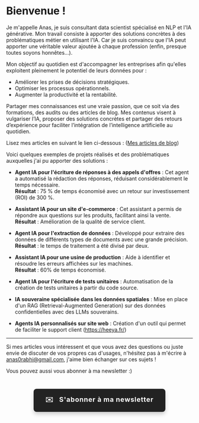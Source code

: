# Bienvenue !

Je m'appelle Anas, je suis consultant data scientist spécialisé en NLP et l'IA générative. Mon travail consiste à apporter des solutions concrètes à des problématiques métier en utilisant l'IA. Car je suis convaincu que l'IA peut apporter une véritable valeur ajoutée à chaque profession (enfin, presque toutes soyons honnêtes...). 

Mon objectif au quotidien est d'accompagner les entreprises afin qu'elles exploitent pleinement le potentiel de leurs données pour :

- Améliorer les prises de décisions stratégiques.
- Optimiser les processus opérationnels.
- Augmenter la productivité et la rentabilité.

Partager mes connaissances est une vraie passion, que ce soit via des formations, des audits ou des articles de blog. Mes contenus visent à vulgariser l’IA, proposer des solutions concrètes et partager des retours d’expérience pour faciliter l’intégration de l’intelligence artificielle au quotidien.

Lisez mes articles en suivant le lien ci-dessous : ([Mes articles de blog](https://ianas.fr/blog/))

Voici quelques exemples de projets réalisés et des problématiques auxquelles j'ai pu apporter des solutions :

- **Agent IA pour l'écriture de réponses à des appels d'offres** : Cet agent a automatisé la rédaction des réponses, réduisant considérablement le temps nécessaire.  
  **Résultat** : 75 % de temps économisé avec un retour sur investissement (ROI) de 300 %.

- **Assistant IA pour un site d'e-commerce** : Cet assistant a permis de répondre aux questions sur les produits, facilitant ainsi la vente.  
  **Résultat** : Amélioration de la qualité de service client.

- **Agent IA pour l'extraction de données** : Développé pour extraire des données de différents types de documents avec une grande précision.  
  **Résultat** : le temps de traitement a été divisé par deux.

- **Assistant IA pour une usine de production** : Aide à identifier et résoudre les erreurs affichées sur les machines.  
  **Résultat** : 60% de temps économisé.

- **Agent IA pour l'écriture de tests unitaires** : Automatisation de la création de tests unitaires à partir du code source.

- **IA souveraine spécialisée dans les données spatiales** : Mise en place d'un RAG (Retrieval-Augmented Generation) sur des données confidentielles avec des LLMs souverains.

- **Agents IA personnalisés sur site web** : Création d'un outil qui permet de faciliter le support client (https://heeya.fr/)

---

Si mes articles vous intéressent et que vous avez des questions ou juste envie de discuter de vos propres cas d'usages, n'hésitez pas à m'écrire à anas0rabhi@gmail.com, j'aime bien échanger sur ces sujets !

Vous pouvez aussi vous abonner à ma newsletter :)

<div style="text-align: center; margin: 40px 0;">
  <a href="https://anas-ai.kit.com/d8b1a255cc" target="_blank" style="display: inline-block; background-color: #222222; color: #ffffff; font-weight: bold; padding: 16px 32px; text-decoration: none; border-radius: 8px; font-size: 18px; letter-spacing: 0.8px; box-shadow: 0 6px 12px rgba(0, 0, 0, 0.2); transition: all 0.3s ease; border: none;">
    <span style="margin-right: 10px;">✉️</span> S'abonner à ma newsletter
  </a>
</div>

